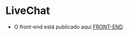 # LiveChat

- O front-end está publicado aqui <a href='https://livechat-frontend.herokuapp.com/' target='_blank'>FRONT-END</a>
